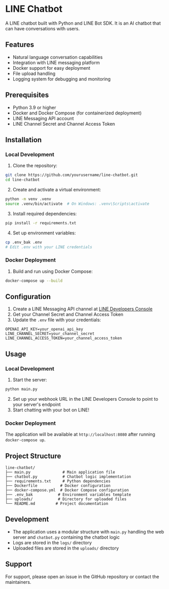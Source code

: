 # LINE Chatbot

A LINE chatbot built with Python and LINE Bot SDK. It is an AI chatbot that can have conversations with users.

## Features

- Natural language conversation capabilities
- Integration with LINE messaging platform
- Docker support for easy deployment
- File upload handling
- Logging system for debugging and monitoring

## Prerequisites

- Python 3.9 or higher
- Docker and Docker Compose (for containerized deployment)
- LINE Messaging API account
- LINE Channel Secret and Channel Access Token

## Installation

### Local Development

1. Clone the repository:
  ```bash
  git clone https://github.com/yourusername/line-chatbot.git
  cd line-chatbot
  ```

2. Create and activate a virtual environment:
  ```bash
  python -m venv .venv
  source .venv/bin/activate  # On Windows: .venv\Scripts\activate
  ```

3. Install required dependencies:
  ```bash
  pip install -r requirements.txt
  ```

4. Set up environment variables:
  ```bash
  cp .env_bak .env
  # Edit .env with your LINE credentials
  ```

### Docker Deployment

1. Build and run using Docker Compose:
  ```bash
  docker-compose up --build
  ```

## Configuration

1. Create a LINE Messaging API channel at [LINE Developers Console](https://developers.line.biz/console/)
2. Get your Channel Secret and Channel Access Token
3. Update the `.env` file with your credentials:
  ```
  OPENAI_API_KEY=your_openai_api_key
  LINE_CHANNEL_SECRET=your_channel_secret
  LINE_CHANNEL_ACCESS_TOKEN=your_channel_access_token
  ```

## Usage

### Local Development

1. Start the server:
  ```bash
  python main.py
  ```

2. Set up your webhook URL in the LINE Developers Console to point to your server's endpoint
3. Start chatting with your bot on LINE!

### Docker Deployment

The application will be available at `http://localhost:8080` after running `docker-compose up`.

## Project Structure

```
line-chatbot/
├── main.py              # Main application file
├── chatbot.py           # Chatbot logic implementation
├── requirements.txt     # Python dependencies
├── Dockerfile          # Docker configuration
├── docker-compose.yml  # Docker Compose configuration
├── .env_bak           # Environment variables template
├── uploads/           # Directory for uploaded files
└── README.md         # Project documentation
```

## Development

- The application uses a modular structure with `main.py` handling the web server and `chatbot.py` containing the chatbot logic
- Logs are stored in the `logs/` directory
- Uploaded files are stored in the `uploads/` directory

## Support

For support, please open an issue in the GitHub repository or contact the maintainers.